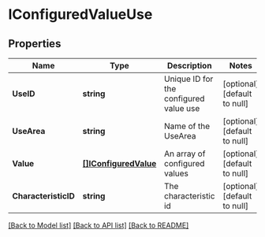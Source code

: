 # IConfiguredValueUse

## Properties
Name | Type | Description | Notes
------------ | ------------- | ------------- | -------------
**UseID** | **string** | Unique ID for the configured value use | [optional] [default to null]
**UseArea** | **string** | Name of the UseArea | [optional] [default to null]
**Value** | [**[]IConfiguredValue**](IConfiguredValue.md) | An array of configured values | [optional] [default to null]
**CharacteristicID** | **string** | The characteristic id | [optional] [default to null]

[[Back to Model list]](../README.md#documentation-for-models) [[Back to API list]](../README.md#documentation-for-api-endpoints) [[Back to README]](../README.md)


